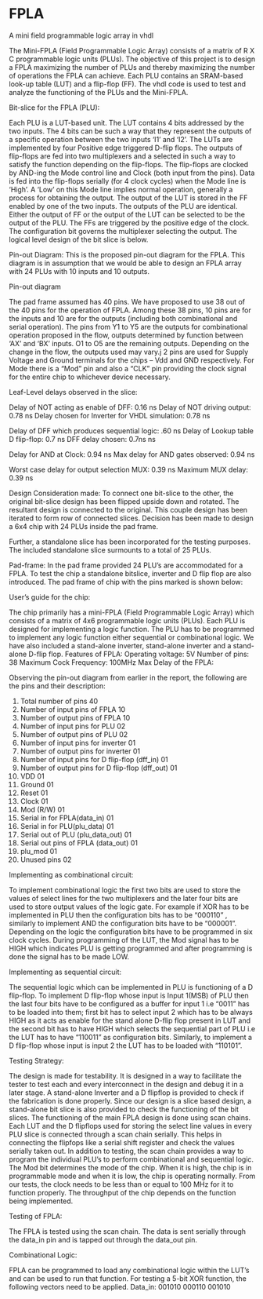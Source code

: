 # FPLA
A mini field programmable logic array in vhdl

The Mini-FPLA (Field Programmable Logic Array) consists of a matrix of R X C programmable logic units (PLUs). The objective of this project is to design a FPLA maximizing the number of PLUs and thereby maximizing the number of operations the FPLA can achieve. Each PLU contains an SRAM-based look-up table (LUT) and a flip-flop (FF). The vhdl code is used to test and analyze the functioning of the PLUs and the Mini-FPLA.

Bit-slice for the FPLA (PLU):

Each PLU is a LUT-based unit. The LUT contains 4 bits addressed by the two inputs. The 4 bits can be such a way that they represent the outputs of a specific operation between the two inputs ‘I1’ and ‘I2’. The LUTs are implemented by four Positive edge triggered D-flip flops. The outputs of flip-flops are fed into two multiplexers and a selected in such a way to satisfy the function depending on the flip-flops. The flip-flops are clocked by AND-ing the Mode control line and Clock (both input from the pins). Data is fed into the flip-flops serially (for 4 clock cycles) when the Mode line is ‘High’. A ‘Low’ on this Mode line implies normal operation, generally a process for obtaining the output. The output of the LUT is stored in the FF enabled by one of the two inputs. The outputs of the PLU are identical. Either the output of FF or the output of the LUT can be selected to be the output of the PLU. The FFs are triggered by the positive edge of the clock. The configuration bit governs the multiplexer selecting the output. The logical level design of the bit slice is below.

Pin-out Diagram:
This is the proposed pin-out diagram for the FPLA. This diagram is in assumption that we would be able to design an FPLA array with 24 PLUs with 10 inputs and 10 outputs.


Pin-out diagram


The pad frame assumed has 40 pins. We have proposed to use 38 out of the 40 pins for the operation of FPLA.  Among these 38 pins, 10 pins are for the inputs and 10 are for the outputs (including both combinational and serial operation). The pins from Y1 to Y5 are the outputs for combinational operation proposed in the flow, outputs determined by function between ‘AX’ and ‘BX’ inputs. O1 to O5 are the remaining outputs. Depending on the change in the flow, the outputs used may vary.j 2 pins are used for Supply Voltage and Ground terminals for the chips – Vdd and GND respectively. For Mode there is a “Mod” pin and also a “CLK” pin providing the clock signal for the entire chip to whichever device necessary.



Leaf-Level delays observed in the slice:

Delay of NOT acting as enable of DFF: 0.16 ns
Delay of NOT driving output: 0.78 ns
Delay chosen for Inverter for VHDL simulation: 0.78 ns

Delay of DFF which produces sequential logic: .60 ns
Delay of Lookup table D flip-flop: 0.7 ns
DFF delay chosen:  0.7ns ns

Delay for AND at Clock: 0.94 ns
Max delay for AND gates observed: 0.94 ns

Worst case delay for output selection MUX: 0.39 ns
Maximum MUX delay: 0.39 ns


Design Consideration made:
To connect one bit-slice to the other, the original bit-slice design has been flipped upside down and rotated. The resultant design is connected to the original. This couple design has been iterated to form row of connected slices. Decision has been made to design a 6x4 chip with 24 PLUs inside the pad frame.


Further, a standalone slice has been incorporated for the testing purposes. The included standalone slice surmounts to a total of 25 PLUs.


Pad-frame:
In the pad frame provided 24 PLU’s are accommodated for a FPLA. To test the chip a standalone bitslice, inverter and D flip flop are also introduced. The pad frame of chip with the pins marked  is shown below:


User’s guide for the chip:

The chip primarily has a mini-FPLA (Field Programmable Logic Array) which consists of a matrix of 4x6 programmable logic units (PLUs).  Each PLU is designed for implementing a logic function. The PLU has to be programmed to implement any logic function either sequential or combinational logic. We have also included a stand-alone inverter, stand-alone inverter and a stand-alone D-flip flop.
Features of FPLA:
Operating voltage:  5V
Number of pins: 38
Maximum Cock Frequency: 100MHz
Max Delay of the FPLA:

Observing the pin-out diagram from earlier in the report, the following are the pins and their description:
1. Total number of pins                                                  40
2. Number of input pins of FPLA                                          10
3. Number of output pins of FPLA 				                                 10
4. Number of input pins for PLU 				                                 02
5. Number of output pins of PLU 				                                 02
6. Number of input pins for inverter 				                             01
7. Number of output pins for inverter 			                             01
8. Number of input pins for D flip-flop (dff_in)                         01
9. Number of output pins for D flip-flop (dff_out)                       01
8. VDD 						                                                       01
9. Ground 						                                                   01
10. Reset 							                                                 01
13. Clock 							                                                 01
14. Mod (R/W)					                                                   01
15. Serial in for FPLA(data_in)             			                       01
16. Serial in for PLU(plu_data)				                                   01
17. Serial out of PLU (plu_data_out)	             		                   01
18. Serial out pins of FPLA (data_out)			                             01
19. plu_mod                                                              01
20. Unused pins                                                          02

Implementing as combinational circuit:

To implement combinational logic the first two bits are used to store the values of select lines for the two multiplexers and the later four bits are used to store output values of the logic gate. For example if XOR has to be implemented in PLU then the configuration bits has to be “000110” , similarly to implement AND the configuration bits have to be “000001”. Depending on the logic the configuration bits have to be programmed in six clock cycles. During programming of the LUT, the Mod signal has to be HIGH which indicates PLU is getting programmed and after programming is done the signal has to be made LOW.

Implementing as sequential circuit:

The sequential logic which can be implemented in PLU is functioning of a D flip-flop. To implement D flip-flop whose input is Input 1(MSB) of PLU then the last four bits have to be configured as a buffer for input 1 i.e “0011” has to be loaded into them; first bit has to select input 2 which has to be always HIGH as it acts as enable for the stand alone D-flip flop present in LUT and the second bit has to have HIGH which selects the sequential part of PLU i.e the LUT has to have “110011” as configuration bits. Similarly, to implement a D flip-flop whose input is input 2 the LUT has to be loaded with “110101”.

Testing Strategy:

The design is made for testability. It is designed in a way to facilitate the tester to test each and every interconnect in the design and debug it in a later stage. A stand-alone Inverter and a D flipflop is provided to check if the fabrication is done properly. Since our design is a slice based design, a stand-alone bit slice is also provided to check the functioning of the bit slices. The functioning of the main FPLA design is done using scan chains. Each LUT and the D flipflops used for storing the select line values in every PLU slice is connected through a scan chain serially. This helps in connecting the flipfops like a serial shift register and check the values serially taken out. In addition to testing, the scan chain provides a way to program the individual PLU’s to perform combinational and sequential logic. The Mod bit determines the mode of the chip. When it is high, the chip is in programmable mode and when it is low, the chip is operating normally. From our tests, the clock needs to be less than or equal to 100 MHz for it to function properly. The throughput of the chip depends on the function being implemented.

Testing of FPLA:

The FPLA is tested using the scan chain. The data is sent serially through the data_in pin and is tapped out through the data_out pin.

Combinational Logic:

FPLA can be programmed to load any combinational logic within the LUT’s and can be used to run that function. For testing a 5-bit XOR function, the following vectors need to be applied.
Data_in: 001010 000110 001010
